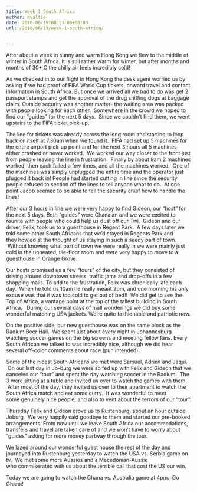 ```yaml
---
title: Week 1 South Africa
author: mvaltie
date: 2010-06-19T08:53:06+00:00
url: /2010/06/19/week-1-south-africa/


---
```

After about a week in sunny and warm Hong Kong we flew to the middle of winter in South Africa. It is still rather warm for winter, but after months and months of 30+ C the chilly air feels incredibly cold!

As we checked in to our flight in Hong Kong the desk agent worried us by asking if we had proof of FIFA World Cup tickets, onward travel and contact information in South Africa. But once we arrived all we had to do was get 2 passport stamps and get the approval of the drug sniffing dogs at baggage claim. Outside security was another matter- the waiting area was packed with people looking for each other.  Somewhere in the crowd we hoped to find our &#8220;guides&#8221; for the next 5 days.  Since we couldn&#8217;t find them, we went upstairs to the FIFA ticket pick-up.

The line for tickets was already across the long room and starting to loop back on itself at 7.30am when we found it.  FIFA had set up 5 machines for the entire airport pick-up point and for the next 3 hours all 5 machines either crashed or never worked.  We worked our way closer to the front just from people leaving the line in frustration.  Finally by about 9am 2 machines worked, then each failed a few times, and all the machines worked.  One of the machines was simply unplugged the entire time and the operator just plugged it back in! People had started cutting in line since the security people refused to section off the lines to tell anyone what to do.  At one point Jacob seemed to be able to tell the security chief how to handle the lines!

After our 3 hours in line we were very happy to find Gideon, our &#8220;host&#8221; for the next 5 days. Both &#8220;guides&#8221; were Ghanaian and we were excited to reunite with people who could help us dust off our Twi.  Gideon and our driver, Felix, took us to a guesthouse in Regent Park.  A few days later we told some other South Africans that we&#8217;d stayed in Regents Park and they howled at the thought of us staying in such a seedy part of town.  Without knowing what part of town we were really in we were mainly just cold in the unheated, tile-floor room and were very happy to move to a guesthouse in Orange Grove.

Our hosts promised us a few &#8220;tours&#8221; of the city, but they consisted of driving around downtown streets, traffic jams and drop-offs in a few shopping malls. To add to the frustration, Felix was chronically late each day.  When he told us 10am he really meant 2pm, and one morning his only excuse was that it was too cold to get out of bed!!  We did get to see the Top of Africa, a vantage point at the top of the tallest building in South Africa.   During our several days of mall wonderings we did buy some wonderful matching USA jackets. We&#8217;re quite fashionable and patriotic now.

On the positive side, our new guesthouse was on the same block as the Radium Beer Hall.  We spent just about every night in Johannesburg watching soccer games on the big screens and meeting fellow fans. Every South African we talked to was incredibly nice, although we did hear several off-color comments about race (pun intended).

Some of the nicest South Africans we met were Samuel, Adrien and Jaqui.  On our last day in Jo-burg we were so fed up with Felix and Gideon that we canceled our &#8220;tour&#8221; and spent the day watching soccer in the Radium.  The 3 were sitting at a table and invited us over to watch the games with them.  After most of the day, they invited us over to their apartment to watch the South Africa match and eat some curry.  It was wonderful to meet some genuinely nice people, and also to vent about the terrors of our &#8220;tour&#8221;.

Thursday Felix and Gideon drove us to Rustenburg, about an hour outside Joburg.  We very happily said goodbye to them and started our pre-booked arrangements. From now until we leave South Africa our accommodations, transfers and travel are taken care of and we won&#8217;t have to worry about &#8220;guides&#8221; asking for more money partway through the tour.

We lazed around our wonderful guest house the rest of the day and journeyed into Rustenburg yesterday to watch the USA vs. Serbia game on tv.  We met some more Aussies and a Macedonian-Aussie who commiserated with us about the terrible call that cost the US our win.

Today we are going to watch the Ghana vs. Australia game at 4pm.  Go Ghana!